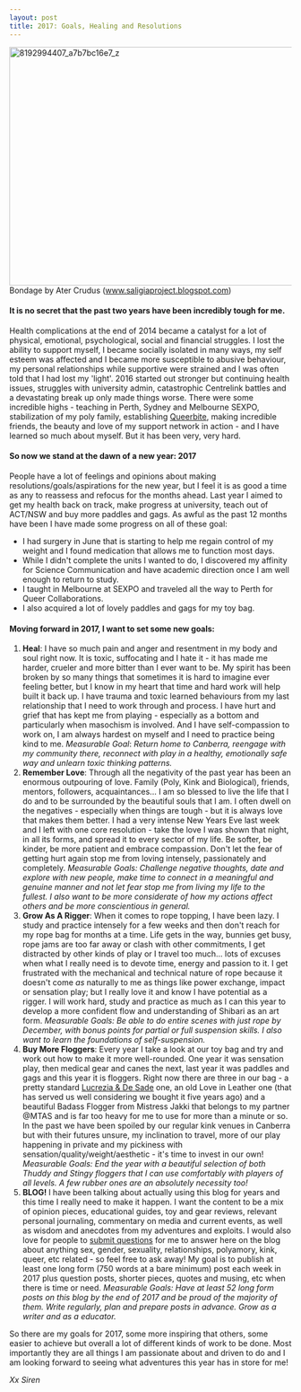 ```yaml
---
layout: post
title: 2017: Goals, Healing and Resolutions
---
```


<img class="alignnone size-full wp-image-255" src="https://sensiren.files.wordpress.com/2017/01/8192994407_a7b7bc16e7_z.jpg" alt="8192994407_a7b7bc16e7_z" width="640" height="425" /> Bondage by Ater Crudus (www.saligiaproject.blogspot.com)
<h4>It is no secret that the past two years have been incredibly tough for me.</h4>
Health complications at the end of 2014 became a catalyst for a lot of physical, emotional, psychological, social and financial struggles. I lost the ability to support myself, I became socially isolated in many ways, my self esteem was affected and I became more susceptible to abusive behaviour, my personal relationships while supportive were strained and I was often told that I had lost my 'light'. 2016 started out stronger but continuing health issues, struggles with university admin, catastrophic Centrelink battles and a devastating break up only made things worse. There were some incredible highs - teaching in Perth, Sydney and Melbourne SEXPO, stabilization of my poly family, establishing <a href="http://queerbite.com" target="_blank">Queerbite</a>, making incredible friends, the beauty and love of my support network in action - and I have learned so much about myself. But it has been very, very hard.
<h4>So now we stand at the dawn of a new year: 2017</h4>
People have a lot of feelings and opinions about making resolutions/goals/aspirations for the new year, but I feel it is as good a time as any to reassess and refocus for the months ahead. Last year I aimed to get my health back on track, make progress at university, teach out of ACT/NSW and buy more paddles and gags. As awful as the past 12 months have been I have made some progress on all of these goal:
<ul>
	<li>I had surgery in June that is starting to help me regain control of my weight and I found medication that allows me to function most days.</li>
	<li>While I didn't complete the units I wanted to do, I discovered my affinity for Science Communication and have academic direction once I am well enough to return to study.</li>
	<li>I taught in Melbourne at SEXPO and traveled all the way to Perth for Queer Collaborations.</li>
	<li>I also acquired a lot of lovely paddles and gags for my toy bag.</li>
</ul>
<h4>Moving forward in 2017, I want to set some new goals:</h4>
<ol>
	<li><strong>Heal</strong>: I have so much pain and anger and resentment in my body and soul right now. It is toxic, suffocating and I hate it - it has made me harder, crueler and more bitter than I ever want to be. My spirit has been broken by so many things that sometimes it is hard to imagine ever feeling better, but I know in my heart that time and hard work will help built it back up. I have trauma and toxic learned behaviours from my last relationship that I need to work through and process. I have hurt and grief that has kept me from playing - especially as a bottom and particularly when masochism is involved. And I have self-compassion to work on, I am always hardest on myself and I need to practice being kind to me.
<em>Measurable Goal</em>: <em>Return home to Canberra, reengage with my community there, reconnect with play in a healthy, emotionally safe way and unlearn toxic thinking patterns. </em></li>
	<li><strong>Remember Love</strong>: Through all the negativity of the past year has been an enormous outpouring of love. Family (Poly, Kink and Biological), friends, mentors, followers, acquaintances... I am so blessed to live the life that I do and to be surrounded by the beautiful souls that I am. I often dwell on the negatives - especially when things are tough - but it is always love that makes them better. I had a very intense New Years Eve last week and I left with one core resolution - take the love I was shown that night, in all its forms, and spread it to every sector of my life. Be softer, be kinder, be more patient and embrace compassion. Don't let the fear of getting hurt again stop me from loving intensely, passionately and completely.
<em>Measurable Goals: Challenge negative thoughts, date and explore with new people, make time to connect in a meaningful and genuine manner and not let fear stop me from living my life to the fullest. I also want to be more considerate of how my actions affect others and be more conscientious in general. </em></li>
	<li><strong>Grow As A Rigger</strong>: When it comes to rope topping, I have been lazy. I study and practice intensely for a few weeks and then don't reach for my rope bag for months at a time. Life gets in the way, bunnies get busy, rope jams are too far away or clash with other commitments, I get distracted by other kinds of play or I travel too much... lots of excuses when what I really need is to devote time, energy and passion to it. I get frustrated with the mechanical and technical nature of rope because it doesn't come <em>as</em> naturally to me as things like power exchange, impact or sensation play; but I really love it and know I have potential as a rigger. I will work hard, study and practice as much as I can this year to develop a more confident flow and understanding of Shibari as an art form.
<em>Measurable Goals: Be able to do entire scenes with just rope by December, with bonus points for partial or full suspension skills. I also want to learn the foundations of self-suspension. </em></li>
	<li><strong>Buy More Floggers</strong>: Every year I take a look at our toy bag and try and work out how to make it more well-rounded. One year it was sensation play, then medical gear and canes the next, last year it was paddles and gags and this year it is floggers. Right now there are three in our bag - a pretty standard <a href="http://www.lucreziadesade.com.au/">Lucrezia & De Sade</a> one, an old Love in Leather one (that has served us well considering we bought it five years ago) and a beautiful Badass Flogger from Mistress Jakki that belongs to my partner @MTAS and is far too heavy for me to use for more than a minute or so. In the past we have been spoiled by our regular kink venues in Canberra but with their futures unsure, my inclination to travel, more of our play happening in private and my pickiness with sensation/quality/weight/aesthetic - it's time to invest in our own!
<em>Measurable Goals: End the year with a beautiful selection of both Thuddy and Stingy floggers that I can use comfortably with players of all levels. A few rubber ones are an absolutely necessity too!</em></li>
	<li><strong>BLOG! </strong>I have been talking about actually using this blog for years and this time I really need to make it happen. I want the content to be a mix of opinion pieces, educational guides, toy and gear reviews, relevant personal journaling, commentary on media and current events, as well as wisdom and anecdotes from my adventures and exploits. I would also love for people to <a href="https://sensiren.wordpress.com/asksiren/" target="_blank">submit questions</a> for me to answer here on the blog about anything sex, gender, sexuality, relationships, polyamory, kink, queer, etc related - so feel free to ask away! My goal is to publish at least one long form (750 words at a bare minimum) post each week in 2017 plus question posts, shorter pieces, quotes and musing, etc when there is time or need.
<em>Measurable Goals: </em><em>Have at least 52 long form posts on this blog by the end of 2017 and be proud of the majority of them. Write regularly, plan and prepare posts in advance. Grow as a writer and as a educator. </em></li>
</ol>
So there are my goals for 2017, some more inspiring that others, some easier to achieve but overall a lot of different kinds of work to be done. Most importantly they are all things I am passionate about and driven to do and I am looking forward to seeing what adventures this year has in store for me!

<em>Xx Siren </em>